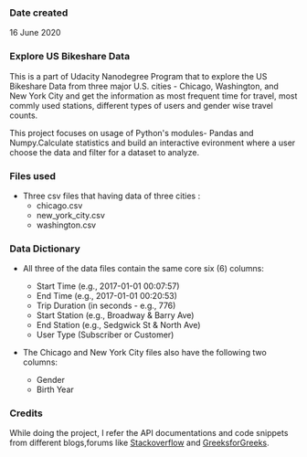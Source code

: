 ### Date created
16 June 2020 

### Explore US Bikeshare Data 
This is a part of Udacity Nanodegree Program that to explore the US Bikeshare Data from three major U.S. cities - Chicago, Washington, and New York City and get the information as most frequent time for travel, most commly used stations, different types of users and gender wise travel counts.

This project focuses on usage of Python's modules- Pandas and Numpy.Calculate statistics and build an interactive evironment where a user choose the data and filter for a dataset to analyze.

### Files used
- Three csv files that having data of three cities :
   - chicago.csv
   - new_york_city.csv
   - washington.csv

### Data Dictionary
- All three of the data files contain the same core six (6) columns:
   - Start Time (e.g., 2017-01-01 00:07:57)
   - End Time (e.g., 2017-01-01 00:20:53)
   - Trip Duration (in seconds - e.g., 776)
   - Start Station (e.g., Broadway & Barry Ave)
   - End Station (e.g., Sedgwick St & North Ave)
   - User Type (Subscriber or Customer)
   
- The Chicago and New York City files also have the following two columns:
   - Gender
   - Birth Year

### Credits
While doing the project, I refer the API documentations and code snippets from different blogs,forums like [Stackoverflow](https://stackoverflow.com/) and [GreeksforGreeks](https://www.geeksforgeeks.org).

